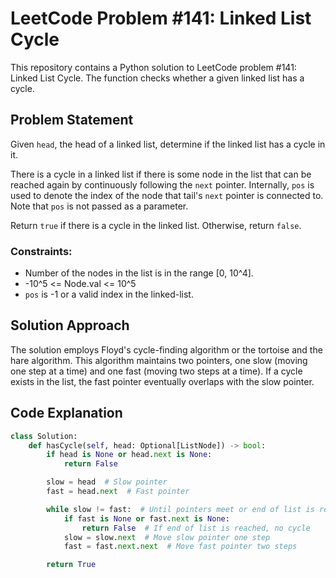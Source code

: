 # LeetCode Problem #141: Linked List Cycle

This repository contains a Python solution to LeetCode problem #141: Linked List Cycle. The function checks whether a given linked list has a cycle.

## Problem Statement

Given `head`, the head of a linked list, determine if the linked list has a cycle in it.

There is a cycle in a linked list if there is some node in the list that can be reached again by continuously following the `next` pointer. Internally, `pos` is used to denote the index of the node that tail's `next` pointer is connected to. Note that `pos` is not passed as a parameter.

Return `true` if there is a cycle in the linked list. Otherwise, return `false`.

### Constraints:

- Number of the nodes in the list is in the range [0, 10^4].
- -10^5 <= Node.val <= 10^5
- `pos` is -1 or a valid index in the linked-list.

## Solution Approach

The solution employs Floyd's cycle-finding algorithm or the tortoise and the hare algorithm. This algorithm maintains two pointers, one slow (moving one step at a time) and one fast (moving two steps at a time). If a cycle exists in the list, the fast pointer eventually overlaps with the slow pointer.

## Code Explanation

```python
class Solution:
    def hasCycle(self, head: Optional[ListNode]) -> bool:
        if head is None or head.next is None:  
            return False

        slow = head  # Slow pointer
        fast = head.next  # Fast pointer

        while slow != fast:  # Until pointers meet or end of list is reached
            if fast is None or fast.next is None:
                return False  # If end of list is reached, no cycle
            slow = slow.next  # Move slow pointer one step
            fast = fast.next.next  # Move fast pointer two steps

        return True

```